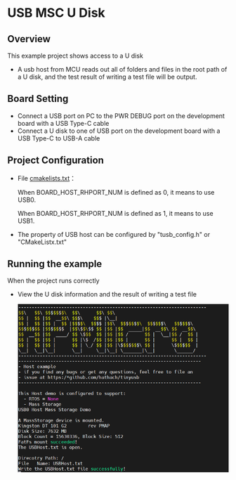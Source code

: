 # USB MSC U Disk

## Overview

This  example project shows access to a U disk

- A usb host from MCU reads out all of folders and files in the root path of a U disk, and the test result of writing a test file will be output.

## Board Setting

* Connect a USB port on PC to the PWR DEBUG port on the development board with a USB Type-C cable
* Connect a U disk to one of USB port on the development board with a USB Type-C to USB-A cable

## Project Configuration

- File [cmakelists.txt](./CmakeLists.txt)：

  When BOARD_HOST_RHPORT_NUM is defined as 0, it means to use USB0.

  When BOARD_HOST_RHPORT_NUM is defined as 1, it means to use USB1.
- The property of USB host can be configured by "tusb_config.h" or "CMakeListx.txt"

## Running the example

When the project runs correctly

- View the U disk information and the result of writing a test file

  ![1646400992752.png](image/README/1646400992752.png)
